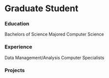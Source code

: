 # Graduate Student

### Education
Bachelors of Science
Majored Computer Science

### Experience
Data Management/Analysis
Computer Specialists

### Projects
